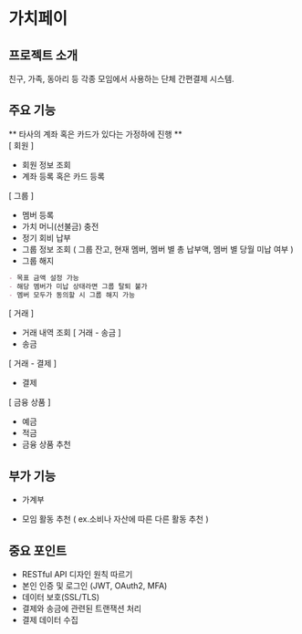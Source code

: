 # 가치페이

## 프로젝트 소개
친구, 가족, 동아리 등 각종 모임에서 사용하는 단체 간편결제 시스템.

## 주요 기능

** 타사의 계좌 혹은 카드가 있다는 가정하에 진행 **<br>
[ 회원 ]
- 회원 정보 조회
- 계좌 등록 혹은 카드 등록

[ 그룹 ]
- 멤버 등록
- 가치 머니(선불금) 충전
- 정기 회비 납부
- 그룹 정보 조회 ( 그룹 잔고, 현재 멤버, 멤버 별 총 납부액, 멤버 별 당월 미납 여부 )
- 그룹 해지

```markdown
- 목표 금액 설정 가능
- 해당 멤버가 미납 상태라면 그룹 탈퇴 불가
- 멤버 모두가 동의할 시 그룹 해지 가능
```

[ 거래 ]
- 거래 내역 조회
[ 거래 - 송금 ]
- 송금

[ 거래 - 결제 ]
- 결제

[ 금융 상품 ]
- 예금
- 적금
- 금융 상품 추천

## 부가 기능

- 가계부

- 모임 활동 추천 ( ex.소비나 자산에 따른 다른 활동 추천 )

## 중요 포인트 
- RESTful API 디자인 원칙 따르기
- 본인 인증 및 로그인 (JWT, OAuth2, MFA)
- 데이터 보호(SSL/TLS)
- 결제와 송금에 관련된 트랜잭션 처리
- 결제 데이터 수집
